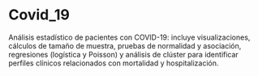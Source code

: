 # Covid_19
Análisis estadístico de pacientes con COVID-19: incluye visualizaciones, cálculos de tamaño de muestra, pruebas de normalidad y asociación, regresiones (logística y Poisson) y análisis de clúster para identificar perfiles clínicos relacionados con mortalidad y hospitalización.
